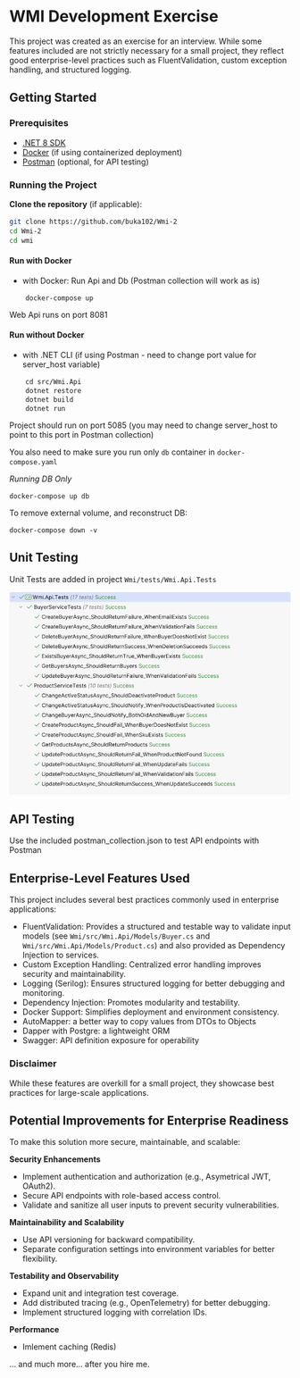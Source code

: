 # WMI Development Exercise

This project was created as an exercise for an interview. While some features included are not strictly necessary for a small project, they reflect good enterprise-level practices such as FluentValidation, custom exception handling, and structured logging.

## Getting Started

### Prerequisites

- [.NET 8 SDK](https://dotnet.microsoft.com/)
- [Docker](https://www.docker.com/) (if using containerized deployment)
- [Postman](https://www.postman.com/) (optional, for API testing)

### Running the Project

**Clone the repository** (if applicable):
   ```sh
   git clone https://github.com/buka102/Wmi-2
   cd Wmi-2
   cd wmi
   ```

#### Run with Docker
* with Docker: Run Api and Db (Postman collection will work as is)
```
    docker-compose up
```
Web Api runs on port 8081

#### Run without Docker

* with .NET CLI (if using Postman - need to change port value for server_host variable)
``` 
    cd src/Wmi.Api
    dotnet restore
    dotnet build
    dotnet run
```

Project should run on port 5085 (you may need to change server_host to point to this port in Postman collection)

You also need to make sure you run only `db` container in `docker-compose.yaml`

*Running DB Only*
```
docker-compose up db
```

To remove external volume, and reconstruct DB:
```
docker-compose down -v 
```



## Unit Testing
Unit Tests are added in project `Wmi/tests/Wmi.Api.Tests`

![Successful Run of Test Cases](images/test-cases.png)

## API Testing

Use the included postman_collection.json to test API endpoints with Postman


## Enterprise-Level Features Used
This project includes several best practices commonly used in enterprise applications:

* FluentValidation: Provides a structured and testable way to validate input models (see `Wmi/src/Wmi.Api/Models/Buyer.cs` and `Wmi/src/Wmi.Api/Models/Product.cs`) and also provided as Dependency Injection to services.
* Custom Exception Handling: Centralized error handling improves security and maintainability.
* Logging (Serilog): Ensures structured logging for better debugging and monitoring.
* Dependency Injection: Promotes modularity and testability.
* Docker Support: Simplifies deployment and environment consistency.
* AutoMapper: a better way to copy values from DTOs to Objects
* Dapper with Postgre: a lightweight ORM
* Swagger: API definition exposure for operability 

### Disclaimer

While these features are overkill for a small project, they showcase best practices for large-scale applications.

## Potential Improvements for Enterprise Readiness
To make this solution more secure, maintainable, and scalable:

**Security Enhancements**

* Implement authentication and authorization (e.g., Asymetrical JWT, OAuth2).
* Secure API endpoints with role-based access control.
* Validate and sanitize all user inputs to prevent security vulnerabilities.

**Maintainability and Scalability**

* Use API versioning for backward compatibility.
* Separate configuration settings into environment variables for better flexibility.

**Testability and Observability**

* Expand unit and integration test coverage.
* Add distributed tracing (e.g., OpenTelemetry) for better debugging.
* Implement structured logging with correlation IDs.

**Performance**
* Imlement caching (Redis)

... and much more... after you hire me.
